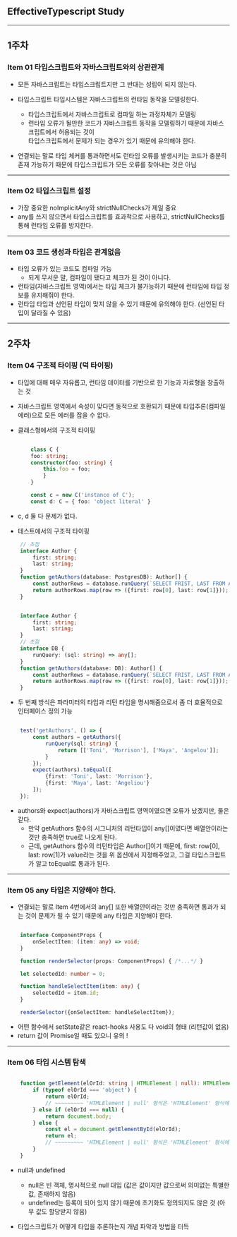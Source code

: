 ## EffectiveTypescript Study

---

## 1주차

### Item 01 타입스크립트와 자바스크립트와의 상관관계

- 모든 자바스크립트는 타입스크립트지만 그 반대는 성립이 되지 않는다.

- 타입스크립트 타입시스템은 자바스크립트의 런타임 동작을 모델링한다.

  - 타입스크립트에서 자바스크립트로 컴파일 하는 과정자체가 모델링
  - 런타임 오류가 될만한 코드가 자바스크립트 동작을 모델링하기 때문에 자바스크립트에서 허용되는 것이  
    타입스크립트에서 문제가 되는 경우가 있기 때문에 유의해야 한다.

- 연결되는 말로 타입 체커를 통과하면서도 런타임 오류를 발생시키는 코드가 충분히 존재 가능하기 때문에 타입스크립트가 모든 오류를 찾아내는 것은 아님

---

### Item 02 타입스크립트 설정

- 가장 중요한 noImplicitAny와 strictNullChecks가 제일 중요
- any를 쓰지 않으면서 타입스크립트를 효과적으로 사용하고, strictNullChecks를 통해 런타임 오류를 방지한다.

---

### Item 03 코드 생성과 타입은 관계없음

- 타입 오류가 있는 코드도 컴파일 가능
  - 되게 무서운 말, 컴파일이 됐다고 체크가 된 것이 아니다.
- 런타임(자바스크립트 영역)에서는 타입 체크가 불가능하기 때문에 런타임에 타입 정보를 유지해줘야 한다.
- 런타임 타입과 선언된 타입이 맞지 않을 수 있기 때문에 유의해야 한다. (선언된 타입이 달라질 수 있음)

---

## 2주차

### Item 04 구조적 타이핑 (덕 타이핑)

- 타입에 대해 매우 자유롭고, 런타임 데이터를 기반으로 한 기능과 자료형을 창출하는 것
- 자바스크립트 영역에서 속성이 맞다면 동적으로 호환되기 때문에 타입추론(컴파일 에러)으로 모든 에러를 잡을 수 없다.

- 클래스형에서의 구조적 타이핑

  ```Typescript

      class C {
      foo: string;
      constructor(foo: string) {
          this.foo = foo;
          }
      }

      const c = new C('instance of C');
      const d: C = { foo: 'object literal' }

  ```

- c, d 둘 다 문제가 없다.

- 테스트에서의 구조적 타이핑

```Typescript
    // 초점
    interface Author {
        first: string;
        last: string;
    }
    function getAuthors(database: PostgresDB): Author[] {
        const authorRows = database.runQuery(`SELECT FRIST, LAST FROM AUTHORS`);
        return authorRows.map(row => ({first: row[0], last: row[1]}));
    }

```

```Typescript

    interface Author {
        first: string;
        last: string;
    }
    // 초점
    interface DB {
        runQuery: (sql: string) => any[];
    }
    function getAuthors(database: DB): Author[] {
        const authorRows = database.runQuery(`SELECT FRIST, LAST FROM AUTHORS`);
        return authorRows.map(row => ({first: row[0], last: row[1]}));
    }

```

- 두 번째 방식은 파라미터의 타입과 리턴 타입을 명시해줌으로서 좀 더 효율적으로 인터페이스 정의 가능

```Typescript

    test('getAuthors', () => {
        const authors = getAuthors({
            runQuery(sql: string) {
                return [['Toni', 'Morrison'], ['Maya', 'Angelou']];
            }
        });
        expect(authors).toEqual([
            {first: 'Toni', last: 'Morrison'},
            {first: 'Maya', last: 'Angeliou'}
        ]);
    });

```

- authors와 expect(authors)가 자바스크립트 영역이였으면 오류가 났겠지만, 둘은 같다.
  - 만약 getAuthors 함수의 시그니처의 리턴타입이 any[]이였다면 배열안이라는 것만 충족하면 true로 나오게 된다.
  - 근데, getAuthors 함수의 리턴타입은 Author[]이기 때문에, first: row[0], last: row[1]가 value라는 것을 위 옵션에서 지정해주었고, 그걸 타입스크립트가 알고 toEqual로 통과가 된다.

---

### Item 05 any 타입은 지양해야 한다.

- 연결되는 말로 Item 4번에서의 any[] 또한 배열안이라는 것만 충족하면 통과가 되는 것이 문제가 될 수 있기 때문에 any 타입은 지양해야 한다.

```Typescript

    interface ComponentProps {
        onSelectItem: (item: any) => void;
    }

    function renderSelector(props: ComponentProps) { /*...*/ }

    let selectedId: number = 0;

    function handleSelectItem(item: any) {
        selectedId = item.id;
    }

    renderSelector({onSelectItem: handleSelectItem});

```

- 어떤 함수에서 setState같은 react-hooks 사용도 다 void의 형태 (리턴값이 없음)
- return 값이 Promise일 때도 있으니 유의 !

---

### Item 06 타입 시스템 탐색

```Typescript

    function getElement(elOrId: string | HTMLElement | null): HTMLElement {
        if (typeof elOrId === 'object') {
            return elOrId;
            // ~~~~~~~~~ 'HTMLElement | null' 형식은 'HTMLElement' 형식에 할당할 수 없습니다.
        } else if (elOrId === null) {
            return document.body;
        } else {
            const el = document.getElementById(elOrId);
            return el;
            // ~~~~~~~~~ 'HTMLElement | null' 형식은 'HTMLElement' 형식에 할당할 수 없습니다.
        }
    }

```

- null과 undefined

  - null은 빈 객체, 명시적으로 null 대입 (값은 값이지만 값으로써 의미없는 특별한 값, 존재하지 않음)
  - undefined는 등록이 되어 있지 않기 때문에 초기화도 정의되지도 않은 것 (아무 값도 할당받지 않음)

- 타입스크립트가 어떻게 타입을 추론하는지 개념 파악과 방법을 터득
